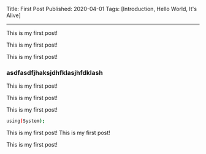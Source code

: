 Title: First Post
Published: 2020-04-01
Tags: [Introduction, Hello World, It's Alive]

---

This is my first post!

This is my first post!

This is my first post!

### asdfasdfjhaksjdhfklasjhfdklash

This is my first post!

This is my first post!

This is my first post!

```bash
using(System);
```

This is my first post! This is my first post!

This is my first post!
